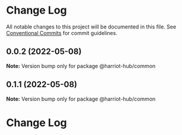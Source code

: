 # Change Log

All notable changes to this project will be documented in this file.
See [Conventional Commits](https://conventionalcommits.org) for commit guidelines.

## 0.0.2 (2022-05-08)

**Note:** Version bump only for package @harriot-hub/common

## 0.1.1 (2022-05-08)

**Note:** Version bump only for package @harriot-hub/common

# Change Log
